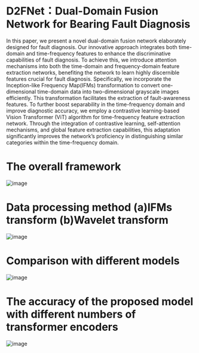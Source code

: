 # D2FNet：Dual-Domain Fusion Network for Bearing Fault Diagnosis
In this paper, we present a novel dual-domain fusion network elaborately designed for fault diagnosis. Our innovative approach integrates both time-domain and time-frequency features to enhance the discriminative capabilities of fault diagnosis. To achieve this, we introduce attention mechanisms into both the time-domain and frequency-domain feature extraction networks, benefiting the network to learn highly discernible features crucial for fault diagnosis. Specifically, we incorporate the Inception-like Frequency Map(IFMs) transformation to convert one-dimensional time-domain data into two-dimensional grayscale images efficiently. This transformation facilitates the extraction of fault-awareness features. To further boost separability in the time-frequency domain and improve diagnostic accuracy, we employ a contrastive learning-based Vision Transformer (ViT) algorithm for time-frequency feature extraction network. Through the integration of contrastive learning, self-attention mechanisms, and global feature extraction capabilities, this adaptation significantly improves the network’s proficiency in distinguishing similar categories within the time-frequency domain. 
# The overall framework
![image](https://github.com/user-attachments/assets/b931004a-d7ba-411c-a19d-da52cd454e91)
# Data processing method (a)IFMs transform (b)Wavelet transform
![image](https://github.com/user-attachments/assets/7088132b-9b1b-4087-882e-e347a5d27620)
# Comparison with different models
![image](https://github.com/user-attachments/assets/4667dbf7-7349-40ae-912e-0d0149f4eb76)
# The accuracy of the proposed model with different numbers of transformer encoders
![image](https://github.com/user-attachments/assets/6d3eac2d-3bd8-4be5-aaa4-85f53071e221)


